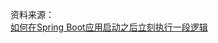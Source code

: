 资料来源：<br/>
[如何在Spring Boot应用启动之后立刻执行一段逻辑](https://www.toutiao.com/article/6833566023392690699/?app=news_article&timestamp=1651680983&use_new_style=1&req_id=202205050016220101581651511F7EB1CC&group_id=6833566023392690699&wxshare_count=1&tt_from=weixin&utm_source=weixin&utm_medium=toutiao_android&utm_campaign=client_share&share_token=6adb844a-83a3-4c70-b38c-669ce9113d61)<br/>